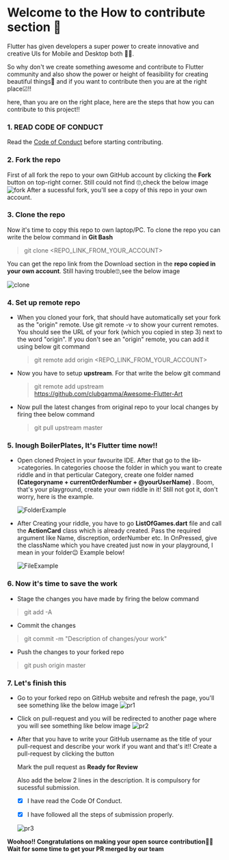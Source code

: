 # Welcome to the How to contribute section 🤝

Flutter has given developers a super power to create innovative and creative UIs for Mobile and Desktop both 🦾😎. 

So why don't we create something awesome and contribute to Flutter community and also show the power or height of feasibility for creating beautiful things🤩 and if you want to contribute then you are at the right place☑!!

here, than you are on the right place, here are the steps that how you can contribute to this project!!

### 1. READ CODE OF CONDUCT
   Read the [Code of Conduct](https://github.com/clubgamma/code-of-conduct) before starting contributing.
### 2. Fork the repo
   First of all fork the repo to your own GitHub account by clicking the **Fork** button on top-right corner. Still could not find 🙄,check the below image
   ![fork](https://user-images.githubusercontent.com/57007680/94579238-360b6b00-0296-11eb-8dfd-c8ac8f10aa26.png)
   After a sucessful fork, you'll see a copy of this repo in your own account.

### 3. Clone the repo    
   Now it's time to copy this repo to own laptop/PC. 
   To clone the repo you can write the below command in **Git Bash**
    
   > git clone <REPO_LINK_FROM_YOUR_ACCOUNT>
    
   You can get the repo link from the Download section in the **repo copied in your own account**. Still having trouble🙄,see the below image
    
   ![clone](https://user-images.githubusercontent.com/57007680/94578970-efb60c00-0295-11eb-93cc-301e605927bd.png)
   
 ### 4. Set up remote repo
  - When you cloned your fork, that should have automatically set your fork as the "origin" remote. Use git remote -v to show your current remotes. You should see the URL of your fork (which you copied in step 3) next to the word "origin". 
      If you don't see an "origin" remote, you can add it using below git command
    
    > git remote add origin <REPO_LINK_FROM_YOUR_ACCOUNT>
      
  - Now you have to setup **upstream**. For that write the below git command
      
    > git remote add upstream https://github.com/clubgamma/Awesome-Flutter-Art
        
  - Now pull the latest changes from original repo to your local changes by firing thee below command
        
    > git pull upstream master
  
 ### 5. Inough BoilerPlates, It's Flutter time now!!
  - Open cloned Project in your favourite IDE. After that go to the lib->categories. In categories choose the folder in which you want to create riddle and in that perticular Category, create
    one folder named **(Categoryname + currentOrderNumber + @yourUserName)** . Boom, that's your playground, create your own riddle in it! Still not got it, don't worry, here is the example.
     
     ![FolderExample](https://user-images.githubusercontent.com/57007680/94572422-a0201200-028e-11eb-92e6-41bc2a6af9a0.PNG)

 - After Creating your riddle, you have to go **ListOfGames.dart** file and call the **ActionCard** class which is already created. Pass the required argument like Name, discreption, orderNumber
   etc. In OnPressed, give the className which you have created just now in your playground, I mean in your folder😉 Example below!
   
   ![FileExample](https://user-images.githubusercontent.com/57007680/94575402-d4490200-0291-11eb-93f7-c431427be883.png)
   
 ### 6. Now it's time to save the work
      
  - Stage the changes you have made by firing the below command
   > git add -A
  - Commit the changes 
   > git commit -m "Description of changes/your work"
  - Push the changes to your forked repo
   > git push origin master
  
### 7. Let's finish this
  
  - Go to your forked repo on GitHub website and refresh the page, you'll see something like the below image
  ![pr1](https://user-images.githubusercontent.com/58077762/93778051-172c2980-fc43-11ea-97bb-410e1689df4d.png)
        
  - Click on pull-request and you will be redirected to another page where you will see something like below image
  ![pr2](https://user-images.githubusercontent.com/58077762/93778056-185d5680-fc43-11ea-8477-a2b6773266e2.png)
        
  - After that you have to write your GitHub username as the title of your pull-request and describe your work if you want and that's it!!
    Create a pull-request by clicking the button
        
    Mark the pull request as **Ready for Review**
        
    Also add the below 2 lines in the description. It is compulsory for sucessful submission.
        
    - [X] I have read the Code Of Conduct.
        
    - [X] I have followed all the steps of submission properly.
        
    ![pr3](https://user-images.githubusercontent.com/58077762/93779010-1e076c00-fc44-11ea-86f0-7a6d74380624.png)

**Woohoo!! Congratulations on making your open source contribution🎉🎉**                                         
**Wait for some time to get your PR merged by our team**
